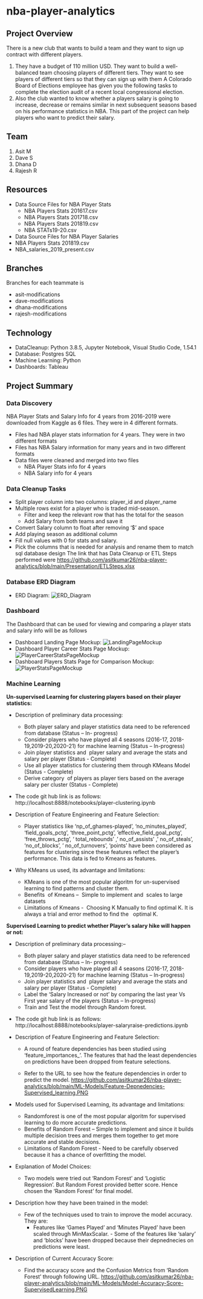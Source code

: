 # nba-player-analytics

## Project Overview
There is a new club that wants to build a team and they want to sign up contract with different players.
1. They have a budget of 110 million USD. They want to build a well-balanced team choosing players of different tiers. They want to see players of different tiers so that they can sign up with them
A Colorado Board of Elections employee has given you the following tasks to complete the election audit of a recent local congressional election. 
2. Also the club wanted to know whether a players salary is going to increase, decrease or remains similar in next subsequent seasons based on his performance statistics in NBA. This part of the project can help players who want to predict their salary. 

## Team
1. Asit M
2. Dave S
3. Dhana D
4. Rajesh R

## Resources 
- Data Source Files for NBA Player Stats
  - NBA Players Stats 201617.csv
  - NBA Players Stats 201718.csv
  - NBA Players Stats 201819.csv
  - NBA STATs19-20.csv
- Data Source Files for NBA Player Salaries
 - NBA Players Stats 201819.csv
 - NBA_salaries_2019_present.csv

## Branches
Branches for each teammate is 
- asit-modifications
- dave-modifications
- dhana-modifications
- rajesh-modifications

## Technology
- DataCleanup: Python 3.8.5, Jupyter Notebook, Visual Studio Code, 1.54.1
- Database: Postgres SQL
- Machine Learning: Python
- Dashboards: Tableau

## Project Summary
### Data Discovery
NBA Player Stats and Salary Info for 4 years from 2016-2019 were downloaded from Kaggle as 6 files. They were in 4 different formats. 
- Files had NBA player stats information for 4 years. They were in two different formats
- Files has NBA Salary information for many years and in two different formats
- Data files were cleaned and merged into two files 
 	- NBA Player Stats info for 4 years
	- NBA Salary info for 4 years
### Data Cleanup Tasks
- Split player column into two columns: player_id and player_name 
- Multiple rows exist for a player who is traded mid-season. 
    - Filter and keep the relevant row that has the total for the season
    - Add Salary from both teams and save it
- Convert Salary column to float after removing ‘$’ and space
- Add playing season as additional column
- Fill null values with 0 for stats and salary. 
- Pick the columns that is needed for analysis and rename them to match sql database design
The link that has Data Cleanup or ETL Steps performed were https://github.com/asitkumar26/nba-player-analytics/blob/main/Presentation/ETLSteps.xlsx

### Database ERD Diagram
- ERD Diagram: ![ERD_Diagram](DB-design/ERD_NBA_Analytics.png)

### Dashboard
The Dashboard that can be used for viewing and comparing a player stats and salary info will be as follows 
- Dashboard Landing Page Mockup: ![LandingPageMockup](Analysis/Dashboards/DashboardLandingPageMockup.png)
- Dashboard Player Career Stats Page Mockup: ![PlayerCareerStatsPageMockup](Analysis/Dashboards/PlayerCareerStatsMockup.png)
- Dashboard Players Stats Page for Comparison Mockup: ![PlayerStatsPageMockup](Analysis/Dashboards/PlayerStatsMockup.png)

### Machine Learning
**Un-supervised Learning for clustering players based on their player statistics:**
- Description of preliminary data processing:
	- Both player salary and player statistics data need to be referenced from database (Status – In- progress)
	- Consider players who have played all 4 seasons (2016-17, 2018-19,2019-20,2020-21) for machine learning (Status – In-progress)
	- Join player statistics and  player salary and average the stats and salary per player (Status - Complete)
	- Use all player statistics for clustering them through KMeans Model (Status - Complete)
	- Derive category  of players as player tiers based on the average salary per cluster (Status - Complete)
	
- The code git hub link is as follows:
  http://localhost:8888/notebooks/player-clustering.ipynb
  
 -  Description of Feature Engineering and Feature Selection:
 	-   Player statistics like ‘np_of_ghames-played’, ‘no_minutes_played’, ‘field_goals_pctg’, ‘three_point_pctg’, ’effective_field_goal_pctg’,  ‘free_throws_pctg’, ‘ total_rebounds’ ,’ no_of_assists’ ,’ no_of_steals’, ‘no_of_blocks’, ’ no_of_turnovers’, ‘points’ have been considered as features for clustering since these features reflect the player’s performance. This data is fed to Kmeans as features. 

- Why KMeans us used, its advantage and limitations:
	- KMeans is one of the most popular algoritm for un-supervised learning to find patterns and cluster them. 
	- Benefits  of Kmeans –  Simple to implement and  scales to large datasets
	- Limitations of Kmeans -  Choosing K Manually to find optimal K. It is always a trial and error method to find the   optimal K. 

**Supervised Learning to predict whether Player’s salary hike will happen or not:**
- Description of preliminary data processing:– 
	- Both player salary and player statistics data need to be referenced from database (Status – In- progress)
	- Consider players who have played all 4 seasons (2016-17, 2018-19,2019-20,2020-21) for machine learning (Status – In-progress)
	- Join player statistics and  player salary and average the stats and salary per player (Status - Complete)
	- Label the ‘Salary Increased or not’ by comparing the last year Vs First year salary of the players (Status – In-progress)
	- Train and Test the model through Random forest. 
	
- The code git hub link is as follows:  http://localhost:8888/notebooks/player-salaryraise-predictions.ipynb

- Description of Feature Engineering and Feature Selection:
	- A round of feature dependencies has been studied using ‘feature_importances_’. The features that had the least dependencies on predictions have been dropped from feature selections. 

	- Refer to the URL to see how the feature dependencies in order to predict the model. https://github.com/asitkumar26/nba-player-analytics/blob/main/ML-Models/Feature-Depnedencies-Supervised_learning.PNG

- Models used for Supervised Learning, its advantage and limitations:
	- Randomforest  is one of the most popular algoritm for supervised learning to do more accurate predictions.
 	- Benefits  of Random Forest –  Simple to implement and since it builds multiple decision trees and merges them together to get more accurate and stable decisions.
	- Limitations of Random Forest -  Need to be carefully observed because it has a chance of overfitting the model.

- Explanation of Model Choices:
	- Two models were tried out ‘Random Forest’ and ‘Logistic Regression’. But Random Forest provided better score. Hence chosen the ‘Random Forest’ for final model.   

- Description how they have been trained in the model:
	- Few of the techniques used to train to improve the model accuracy. They are:
		- Features like ‘Games Played’ and ‘Minutes Played’ have been scaled through MinMaxScalar.
                - Some of the features like ‘salary’ and ‘blocks’  have been dropped because their depnednecies on predictions 	were least.

- Description of Current Accuracy Score:    
	- Find the accuracy score and the Confusion Metrics from ‘Random Forest’ through following URL. https://github.com/asitkumar26/nba-player-analytics/blob/main/ML-Models/Model-Accuracy-Score-SupervisedLearning.PNG

  
